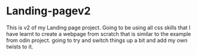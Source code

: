 # Landing-pagev2

This is v2 of my Landing page project. Going to be using all css skills that I have learnt to create a webpage from scratch that is similar to the example from odin project.
going to try and switch things up a bit and add my own twists to it.